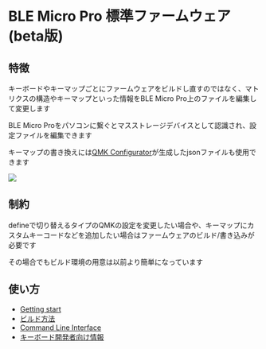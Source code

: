 # BLE Micro Pro 標準ファームウェア (beta版)

## 特徴
 キーボードやキーマップごとにファームウェアをビルドし直すのではなく、マトリクスの構造やキーマップといった情報をBLE Micro Pro上のファイルを編集して変更します

 BLE Micro Proをパソコンに繋ぐとマスストレージデバイスとして認識され、設定ファイルを編集できます

 キーマップの書き換えには[QMK Configurator](https://config.qmk.fm)が生成したjsonファイルも使用できます

 <img src="https://user-images.githubusercontent.com/43873124/64910835-cfccac80-d755-11e9-89d0-f8ec5114f2bd.png">
 
## 制約 
 defineで切り替えるタイプのQMKの設定を変更したい場合や、キーマップにカスタムキーコードなどを追加したい場合はファームウェアのビルド/書き込みが必要です

 その場合でもビルド環境の用意は以前より簡単になっています

## 使い方 
- [Getting start](doc/getting_start.md)
- [ビルド方法](doc/build_bmp_qmk_firmware.md)
- [Command Line Interface](doc/cli.md)
- [キーボード開発者向け情報](doc/define_new_keyboard.md)